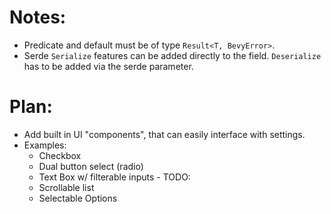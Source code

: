# Notes:
- Predicate and default must be of type `Result<T, BevyError>`.
- Serde `Serialize` features can be added directly to the field. `Deserialize` has to be added via the serde parameter.

# Plan:
- Add built in UI "components", that can easily interface with settings.
- Examples:
    - Checkbox
    - Dual button select (radio)
    - Text Box w/ filterable inputs - TODO:
    - Scrollable list
    - Selectable Options